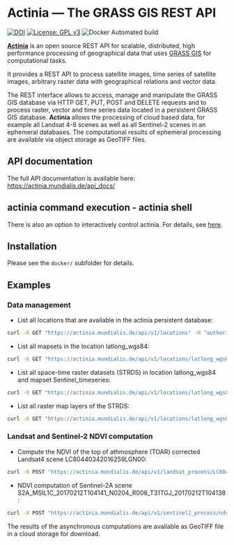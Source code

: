 # Actinia — The GRASS GIS REST API


[![DOI](https://zenodo.org/badge/DOI/10.5281/zenodo.2631917.svg)](https://doi.org/10.5281/zenodo.2631917)
[![License: GPL v3](https://img.shields.io/badge/License-GPL%20v3-blue.svg)](http://www.gnu.org/licenses/gpl-3.0)
![Docker Automated build](https://img.shields.io/docker/automated/mundialis/actinia-core.svg)


**[Actinia](https://actinia.mundialis.de/)** is an open source REST API for scalable, distributed, high performance
processing of geographical data that uses [GRASS GIS](https://grass.osgeo.org/) for computational tasks.

It provides a REST API to process satellite images, time series of satellite images,
arbitrary raster data with geographical relations and vector data.

The REST interface allows to access, manage and manipulate the GRASS GIS
database via HTTP GET, PUT, POST and DELETE requests and to process raster, vector and
time series data located in a persistent GRASS GIS database.
**Actinia** allows the processing of cloud based data, for example all Landsat 4-8 scenes as well as all
Sentinel-2 scenes in an ephemeral databases. The computational results of ephemeral processing
are available via object storage as GeoTIFF files.

## API documentation

The full API documentation is available here: https://actinia.mundialis.de/api_docs/

## actinia command execution - actinia shell

There is also an option to interactively control actinia. For details,
see [here](https://github.com/mundialis/actinia_core/tree/master/scripts).

## Installation

Please see the `docker/` subfolder for details.


## Examples

### Data management

* List all locations that are available in the actinia persistent database:

```bash
curl -X GET "https://actinia.mundialis.de/api/v1/locations" -H "authorization: Basic …"
```

* List all mapsets in the location latlong_wgs84:

```bash
curl -X GET "https://actinia.mundialis.de/api/v1/locations/latlong_wgs84/mapsets" -H "authorization: Basic …"
```

* List all space-time raster datasets (STRDS) in location latlong_wgs84 and mapset Sentinel_timeseries:

```bash
curl -X GET "https://actinia.mundialis.de/api/v1/locations/latlong_wgs84/mapsets/Sentinel_timeseries/strds" -H "authorization: Basic …"
```

* List all raster map layers of the STRDS:

```bash
curl -X GET "https://actinia.mundialis.de/api/v1/locations/latlong_wgs84/mapsets/Sentinel_timeseries/strds/S2A_B04/raster_layers" -H "authorization: Basic …"
```

### Landsat and Sentinel-2 NDVI computation

* Compute the NDVI of the top of athmosphere (TOAR) corrected Landsat4 scene LC80440342016259LGN00:

```bash
curl -X POST "https://actinia.mundialis.de/api/v1/landsat_process/LC80440342016259LGN00/TOAR/NDVI" -H "authorization: Basic …"
```

* NDVI computation of Sentinel-2A scene S2A_MSIL1C_20170212T104141_N0204_R008_T31TGJ_20170212T104138:

```bash
curl -X POST "https://actinia.mundialis.de/api/v1/sentinel2_process/ndvi/S2A_MSIL1C_20170212T104141_N0204_R008_T31TGJ_20170212T104138" -H "authorization: Basic …"
```

The results of the asynchronous computations are available as GeoTIFF file in a cloud storage for download.
